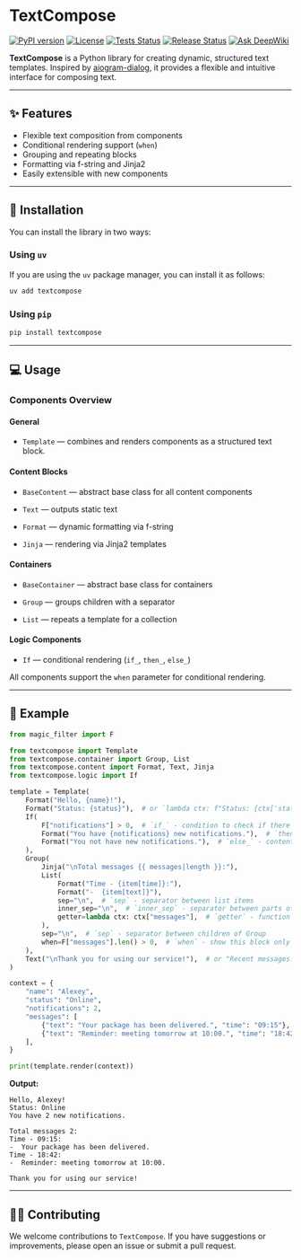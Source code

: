 # TextCompose

[![PyPI version](https://img.shields.io/pypi/v/textcompose?color=blue)](https://pypi.org/project/textcompose)
[![License](https://img.shields.io/github/license/m-xim/textcompose.svg)](/LICENSE)
[![Tests Status](https://github.com/m-xim/textcompose/actions/workflows/tests.yml/badge.svg)](https://github.com/m-xim/textcompose/actions)
[![Release Status](https://github.com/m-xim/textcompose/actions/workflows/release.yml/badge.svg)](https://github.com/m-xim/textcompose/actions)
[![Ask DeepWiki](https://deepwiki.com/badge.svg)](https://deepwiki.com/m-xim/textcompose)

**TextCompose** is a Python library for creating dynamic, structured text templates. Inspired by [aiogram-dialog](https://github.com/Tishka17/aiogram_dialog), it provides a flexible and intuitive interface for composing text.

---

## ✨ Features

- Flexible text composition from components
- Conditional rendering support (`when`)
- Grouping and repeating blocks
- Formatting via f-string and Jinja2
- Easily extensible with new components

---

## 🚀 Installation

You can install the library in two ways:

### Using `uv`
If you are using the `uv` package manager, you can install it as follows:
```bash
uv add textcompose
```

### Using `pip`
```bash
pip install textcompose
```

---


## 💻 Usage

### Components Overview

#### General

- `Template` — combines and renders components as a structured text block.

#### Content Blocks

- `BaseContent` — abstract base class for all content components


- `Text` — outputs static text
- `Format` — dynamic formatting via f-string
- `Jinja` — rendering via Jinja2 templates

#### Containers

- `BaseContainer` — abstract base class for containers


- `Group` — groups children with a separator
- `List` — repeats a template for a collection

#### Logic Components

- `If` — conditional rendering (`if_`, `then_`, `else_`)

All components support the `when` parameter for conditional rendering.

---

## 📝 Example

```python
from magic_filter import F

from textcompose import Template
from textcompose.container import Group, List
from textcompose.content import Format, Text, Jinja
from textcompose.logic import If

template = Template(
    Format("Hello, {name}!"),
    Format("Status: {status}"),  # or `lambda ctx: f"Status: {ctx['status']}"` with function
    If(
        F["notifications"] > 0,  # `if_` - condition to check if there are notifications
        Format("You have {notifications} new notifications."),  # `then_` - content to render if condition is True
        Format("You not have new notifications."),  # `else_` - content to render if condition is False
    ),
    Group(
        Jinja("\nTotal messages {{ messages|length }}:"),
        List(
            Format("Time - {item[time]}:"),
            Format("-  {item[text]}"),
            sep="\n",  # `sep` - separator between list items
            inner_sep="\n",  # `inner_sep` - separator between parts of a single item
            getter=lambda ctx: ctx["messages"],  # `getter` - function or F to extract the list of messages from context
        ),
        sep="\n",  # `sep` - separator between children of Group
        when=F["messages"].len() > 0,  # `when` - show this block only if there are messages
    ),
    Text("\nThank you for using our service!"),  # or "Recent messages:" without class
)

context = {
    "name": "Alexey",
    "status": "Online",
    "notifications": 2,
    "messages": [
        {"text": "Your package has been delivered.", "time": "09:15"},
        {"text": "Reminder: meeting tomorrow at 10:00.", "time": "18:42"},
    ],
}

print(template.render(context))
```

**Output:**
```
Hello, Alexey!
Status: Online
You have 2 new notifications.

Total messages 2:
Time - 09:15:
-  Your package has been delivered.
Time - 18:42:
-  Reminder: meeting tomorrow at 10:00.

Thank you for using our service!
```

---

## 👨‍💻 Contributing

We welcome contributions to `TextCompose`. If you have suggestions or improvements, please open an issue or submit a pull request.

